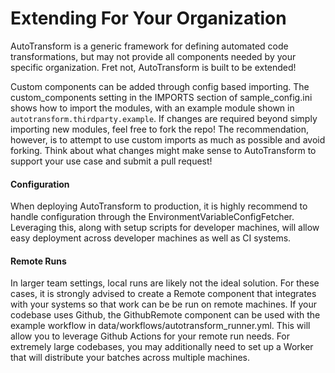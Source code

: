 # Extending For Your Organization

AutoTransform is a generic framework for defining automated code transformations, but may not provide all components needed by your specific organization. Fret not, AutoTransform is built to be extended!

Custom components can be added through config based importing. The custom_components setting in the IMPORTS section of sample_config.ini shows how to import the modules, with an example module shown in `autotransform.thirdparty.example`. If changes are required beyond simply importing new modules, feel free to fork the repo! The recommendation, however, is to attempt to use custom imports as much as possible and avoid forking. Think about what changes might make sense to AutoTransform to support your use case and submit a pull request!

#### Configuration

When deploying AutoTransform to production, it is highly recommend to handle configuration through the EnvironmentVariableConfigFetcher. Leveraging this, along with setup scripts for developer machines, will allow easy deployment across developer machines as well as CI systems.

#### Remote Runs

In larger team settings, local runs are likely not the ideal solution. For these cases, it is strongly advised to create a Remote component that integrates with your systems so that work can be be run on remote machines. If your codebase uses Github, the GithubRemote component can be used with the example workflow in data/workflows/autotransform_runner.yml. This will allow you to leverage Github Actions for your remote run needs. For extremely large codebases, you may additionally need to set up a Worker that will distribute your batches across multiple machines.